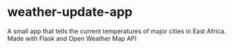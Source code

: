# weather-update-app
A small app that tells the current temperatures of major cities in East Africa. Made with Flask and Open Weather Map API
